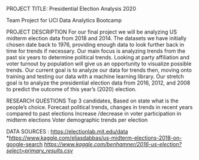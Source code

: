 PROJECT TITLE: Presidential Election Analysis 2020

Team Project for UCI Data Analytics Bootcamp


PROJECT DESCRIPTION 
For our final project we will be analyzing US midterm election data from 2018 and 2014. The datasets we have initially chosen date back to 1976, providing enough data to look further back in time for trends if necessary. Our main focus is analyzing trends from the past six years to determine political trends. Looking at party affiliation and voter turnout by population will give us an opportunity to visualize possible trends. Our current goal is to analyze our data for trends then, moving onto training and testing our data with a machine learning library.  Our stretch goal is to analyze the presidential election data from 2016, 2012, and 2008 to predict the outcome of this year’s (2020) election.

RESEARCH QUESTIONS 
Top 3 candidates,
Based on state what is the people’s choice.
Forecast political trends, changes in trends in recent years compared to past elections
Increase /decrease in voter participation in midterm elections 
Voter demographic trends per election

DATA SOURCES :
https://electionlab.mit.edu/data
*https://www.kaggle.com/eliasdabbas/us-midterm-elections-2018-on-google-search
*https://www.kaggle.com/benhamner/2016-us-election?select=primary_results.csv*



